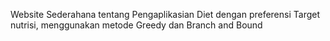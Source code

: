 Website Sederahana tentang Pengaplikasian Diet dengan preferensi Target nutrisi, menggunakan metode Greedy dan Branch and Bound
